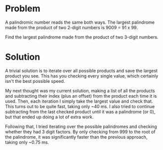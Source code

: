 # Problem

A palindromic number reads the same both ways.
The largest palindrome made from the product of two 2-digit numbers is 9009 = 91 x 99.

Find the largest palindrome made from the product of two 3-digit numbers.

# Solution

A trivial solution is to iterate over all possible products and save the largest product you see.
This has you checking every single value, which certainly isn't the best possible speed.

My next thought was my current solution, making a list of all the products and subtracting their index (plus an offset) from the product each time it is used.
Then, each iteration I simply take the largest value and check that.
This turns out to be quite fast, taking only ~40 ms.
I also tried to continue subtracting from the last checked product until it was a palindrome (or 0), but that ended up doing a lot of extra work.

Following that, I tried iterating over the possible palindromes and checking whether they had 3 digit factors.
By only checking from 999 to the root of the palindrome, it was significantly faster than the previous approach, taking only ~0.75 ms.
